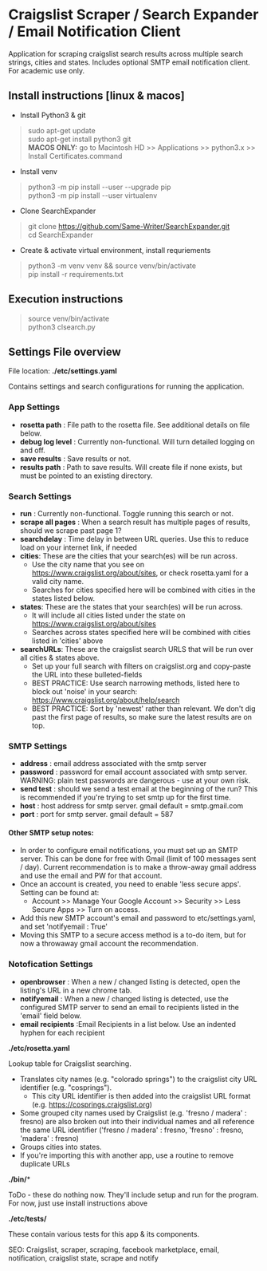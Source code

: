 
# Craigslist Scraper / Search Expander / Email Notification Client
Application for scraping craigslist search results across multiple search strings, cities and states. Includes optional SMTP email notification client. For academic use only. 

## Install instructions [linux & macos]

- Install Python3 & git
> sudo apt-get update \
> sudo apt-get install python3 git \
> __MACOS ONLY:__ go to Macintosh HD >> Applications >> python3.x >> Install Certificates.command
- Install venv 
> python3 -m pip install --user --upgrade pip \
> python3 -m pip install --user virtualenv
- Clone SearchExpander
> git clone https://github.com/Same-Writer/SearchExpander.git \
> cd SearchExpander
- Create & activate virtual environment, install requriements
> python3 -m venv venv && source venv/bin/activate \
> pip install -r requirements.txt

## Execution instructions
> source venv/bin/activate \
> python3 clsearch.py

## Settings File overview

File location: **./etc/settings.yaml**

Contains settings and search configurations for running the application. 
  
### App Settings
* __rosetta path__ :    File path to the rosetta file. See additional details on file below. 
* __debug log level__ : Currently non-functional. Will turn detailed logging on and off.
* __save results__ :    Save results or not.  
* __results path__ :    Path to save results. Will create file if none exists, but must be pointed to an existing directory.
  
### Search Settings
* __run__ :             Currently non-functional. Toggle running this search or not.
* __scrape all pages__ : When a search result has multiple pages of results, should we scrape past page 1?   
* __searchdelay__ :     Time delay in between URL queries. Use this to reduce load on your internet link, if needed
* __cities__:           These are the cities that your search(es) will be run across. 
    * Use the city name that you see on https://www.craigslist.org/about/sites, or check rosetta.yaml for a valid city name.
    * Searches for cities specified here will be combined with cities in the states listed below.
* __states__:           These are the states that your search(es) will be run across. 
    * It will include all cities listed under the state on https://www.craigslist.org/about/sites
    * Searches across states specified here will be combined with cities listed in 'cities' above
* __searchURLs__:       These are the craigslist search URLS that will be run over all cities & states above. 
    * Set up your full search with filters on craigslist.org and copy-paste the URL into these bulleted-fields
    * BEST PRACTICE: Use search narrowing methods, listed here to block out 'noise' in your search: https://www.craigslist.org/about/help/search
    * BEST PRACTICE: Sort by 'newest' rather than relevant. We don't dig past the first page of results, so make sure the latest results are on top. 
  
### SMTP Settings
* __address__ : email address associated with the smtp server
* __password__ : password for email account associated with smtp server. WARNING: plain test passwords are dangerous - use at your own risk.
* __send test__ : should we send a test email at the beginning of the run? This is recommended if you're trying to set smtp up for the first time.
* __host__ : host address for smtp server. gmail default = smtp.gmail.com
* __port__ : port for smtp server. gmail default = 587

#### Other SMTP setup notes:
  * In order to configure email notifications, you must set up an SMTP server. This can be done for free with Gmail (limit of 100 messages sent / day). Current recommendation is to make a throw-away gmail address and use the email and PW for that account.
  * Once an account is created, you need to enable 'less secure apps'. Setting can be found at:
    * Account >> Manage Your Google Account >> Security >> Less Secure Apps >> Turn on access.
  * Add this new SMTP account's email and password to etc/settings.yaml, and set 'notifyemail : True'
  * Moving this SMTP to a secure access method is a to-do item, but for now a throwaway gmail account the recommendation. 

### Notofication Settings
* __openbrowser__ :     When a new / changed listing is detected, open the listing's URL in a new chrome tab. 
* __notifyemail__ :     When a new / changed listing is detected, use the configured SMTP server to send an email to recipients listed in the 'email' field below. 
* __email recipients__ :Email Recipients in a list below. Use an indented hyphen for each recipient


**./etc/rosetta.yaml**

Lookup table for Craigslist searching. 
* Translates city names  (e.g. "colorado springs") to the craigslist city URL identifier (e.g. "cosprings").
  * This city URL identifier is then added into the craigslist URL format (e.g. https://cosprings.craigslist.org)
* Some grouped city names used by Craigslist (e.g. 'fresno / madera' : fresno) are also broken out into their individual names and all reference the same URL identifier ('fresno / madera' : fresno, 'fresno' : fresno, 'madera' : fresno)
* Groups cities into states.
* If you're importing this with another app, use a routine to remove duplicate URLs

**./bin/***

ToDo - these do nothing now. They'll include setup and run for the program. For now, just use install instructions above

**./etc/tests/**

These contain various tests for this app & its components. 


SEO: Craigslist, scraper, scraping, facebook marketplace, email, notification, craigslist state, scrape and notify 
